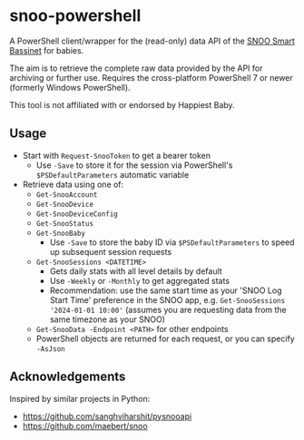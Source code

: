 snoo-powershell
===============
 
A PowerShell client/wrapper for the (read-only) data API of the [SNOO Smart Bassinet](https://www.happiestbaby.com/products/snoo-smart-bassinet) for babies.

The aim is to retrieve the complete raw data provided by the API for archiving or further use. Requires the cross-platform PowerShell 7 or newer (formerly Windows PowerShell).

This tool is not affiliated with or endorsed by Happiest Baby.


Usage
-----

* Start with `Request-SnooToken` to get a bearer token
	* Use `-Save` to store it for the session via PowerShell's `$PSDefaultParameters` automatic variable
* Retrieve data using one of:
	* `Get-SnooAccount`
	* `Get-SnooDevice` 
	* `Get-SnooDeviceConfig`
	* `Get-SnooStatus`
	* `Get-SnooBaby`
		* Use `-Save` to store the baby ID via `$PSDefaultParameters` to speed up subsequent session requests
	* `Get-SnooSessions <DATETIME>`
		* Gets daily stats with all level details by default
		* Use `-Weekly` or `-Monthly` to get aggregated stats
		* Recommendation: use the same start time as your 'SNOO Log Start Time' preference in the SNOO app, e.g. `Get-SnooSessions '2024-01-01 10:00'` (assumes you are requesting data from the same timezone as your SNOO)
	* `Get-SnooData -Endpoint <PATH>` for other endpoints
	* PowerShell objects are returned for each request, or you can specify `-AsJson`


Acknowledgements
----------------

Inspired by similar projects in Python:

* https://github.com/sanghviharshit/pysnooapi
* https://github.com/maebert/snoo